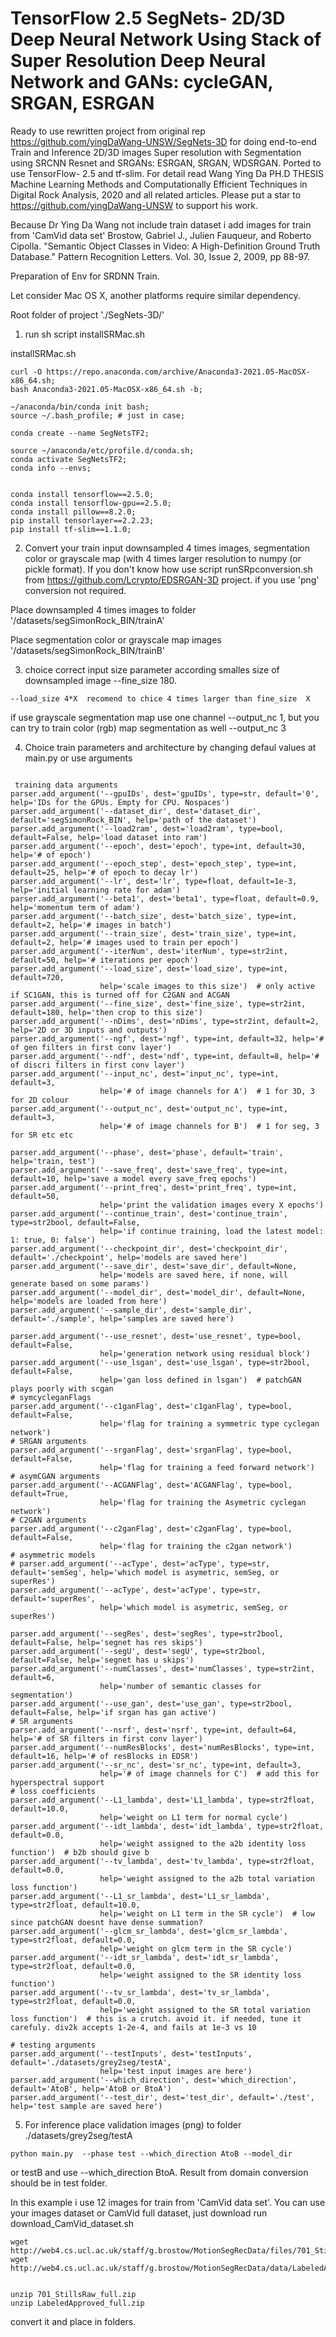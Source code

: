# TensorFlow 2.5 SegNets- 2D/3D Deep Neural Network Using Stack of Super Resolution Deep Neural Network and GANs: cycleGAN, SRGAN, ESRGAN  

Ready to use rewritten project from original rep https://github.com/yingDaWang-UNSW/SegNets-3D for doing end-to-end Train and Inference 2D/3D images Super resolution with Segmentation using SRCNN Resnet and SRGANs: ESRGAN, SRGAN, WDSRGAN. Ported to use TensorFlow- 2.5 and tf-slim. For detail read Wang Ying Da PH.D THESIS Machine Learning Methods and Computationally Efficient Techniques in Digital Rock Analysis, 2020 and all related articles. Please put a star to https://github.com/yingDaWang-UNSW to support his work.



Because Dr Ying Da Wang not include train dataset i  add images for train from 'CamVid data set' Brostow, Gabriel J., Julien Fauqueur, and Roberto Cipolla. "Semantic Object Classes in Video: A High-Definition Ground Truth Database." Pattern Recognition Letters. Vol. 30, Issue 2, 2009, pp 88-97.




Preparation of Env for SRDNN Train.


Let consider Mac OS X, another platforms require similar dependency.

Root folder of project './SegNets-3D/' 

1. run sh script  installSRMac.sh

installSRMac.sh 

```
curl -O https://repo.anaconda.com/archive/Anaconda3-2021.05-MacOSX-x86_64.sh;
bash Anaconda3-2021.05-MacOSX-x86_64.sh -b;

~/anaconda/bin/conda init bash;
source ~/.bash_profile; # just in case;

conda create --name SegNetsTF2;

source ~/anaconda/etc/profile.d/conda.sh;
conda activate SegNetsTF2;
conda info --envs;


conda install tensorflow==2.5.0; 
conda install tensorflow-gpu==2.5.0; 
conda install pillow==8.2.0;
pip install tensorlayer==2.2.23;
pip install tf-slim==1.1.0;
```


2. Convert your train input downsampled 4 times images, segmentation color or grayscale map (with 4 times larger resolution to numpy (or pickle format).
If you don't know how use script runSRpconversion.sh from https://github.com/Lcrypto/EDSRGAN-3D project. if you use 'png' conversion not required.


Place downsampled 4 times images to folder  '/datasets/segSimonRock_BIN/trainA'


Place segmentation color or grayscale map images '/datasets/segSimonRock_BIN/trainB'



3. choice correct input size parameter according smalles size of downsampled image --fine_size 180.  
 ```
 --load_size 4*X  recomend to chice 4 times larger than fine_size  X
```
if use grayscale segmentation map use one channel --output_nc 1,  but you can try to train color (rgb) map segmentation as well --output_nc 3



4. Choice train parameters and architecture by changing defaul  values  at main.py or use arguments
 
```

 training data arguments
parser.add_argument('--gpuIDs', dest='gpuIDs', type=str, default='0', help='IDs for the GPUs. Empty for CPU. Nospaces')
parser.add_argument('--dataset_dir', dest='dataset_dir', default='segSimonRock_BIN', help='path of the dataset')
parser.add_argument('--load2ram', dest='load2ram', type=bool, default=False, help='load dataset into ram')
parser.add_argument('--epoch', dest='epoch', type=int, default=30, help='# of epoch')
parser.add_argument('--epoch_step', dest='epoch_step', type=int, default=25, help='# of epoch to decay lr')
parser.add_argument('--lr', dest='lr', type=float, default=1e-3, help='initial learning rate for adam')
parser.add_argument('--beta1', dest='beta1', type=float, default=0.9, help='momentum term of adam')
parser.add_argument('--batch_size', dest='batch_size', type=int, default=2, help='# images in batch')
parser.add_argument('--train_size', dest='train_size', type=int, default=2, help='# images used to train per epoch')
parser.add_argument('--iterNum', dest='iterNum', type=str2int, default=50, help='# iterations per epoch')
parser.add_argument('--load_size', dest='load_size', type=int, default=720,
                    help='scale images to this size')  # only active if SC1GAN, this is turned off for C2GAN and ACGAN
parser.add_argument('--fine_size', dest='fine_size', type=str2int, default=180, help='then crop to this size')
parser.add_argument('--nDims', dest='nDims', type=str2int, default=2, help='2D or 3D inputs and outputs')
parser.add_argument('--ngf', dest='ngf', type=int, default=32, help='# of gen filters in first conv layer')
parser.add_argument('--ndf', dest='ndf', type=int, default=8, help='# of discri filters in first conv layer')
parser.add_argument('--input_nc', dest='input_nc', type=int, default=3,
                    help='# of image channels for A')  # 1 for 3D, 3 for 2D colour
parser.add_argument('--output_nc', dest='output_nc', type=int, default=3,
                    help='# of image channels for B')  # 1 for seg, 3 for SR etc etc

parser.add_argument('--phase', dest='phase', default='train', help='train, test')
parser.add_argument('--save_freq', dest='save_freq', type=int, default=10, help='save a model every save_freq epochs')
parser.add_argument('--print_freq', dest='print_freq', type=int, default=50,
                    help='print the validation images every X epochs')
parser.add_argument('--continue_train', dest='continue_train', type=str2bool, default=False,
                    help='if continue training, load the latest model: 1: true, 0: false')
parser.add_argument('--checkpoint_dir', dest='checkpoint_dir', default='./checkpoint', help='models are saved here')
parser.add_argument('--save_dir', dest='save_dir', default=None,
                    help='models are saved here, if none, will generate based on some params')
parser.add_argument('--model_dir', dest='model_dir', default=None, help='models are loaded from here')
parser.add_argument('--sample_dir', dest='sample_dir', default='./sample', help='samples are saved here')

parser.add_argument('--use_resnet', dest='use_resnet', type=bool, default=False,
                    help='generation network using residual block')
parser.add_argument('--use_lsgan', dest='use_lsgan', type=str2bool, default=False,
                    help='gan loss defined in lsgan')  # patchGAN plays poorly with scgan
# symcycleganFlags
parser.add_argument('--c1ganFlag', dest='c1ganFlag', type=bool, default=False,
                    help='flag for training a symmetric type cyclegan network')
# SRGAN arguments
parser.add_argument('--srganFlag', dest='srganFlag', type=bool, default=False,
                    help='flag for training a feed forward network')
# asymCGAN arguments
parser.add_argument('--ACGANFlag', dest='ACGANFlag', type=bool, default=True,
                    help='flag for training the Asymetric cyclegan network')
# C2GAN arguments
parser.add_argument('--c2ganFlag', dest='c2ganFlag', type=bool, default=False,
                    help='flag for training the c2gan network')
# asymmetric models
# parser.add_argument('--acType', dest='acType', type=str, default='semSeg', help='which model is asymetric, semSeg, or superRes')
parser.add_argument('--acType', dest='acType', type=str, default='superRes',
                    help='which model is asymetric, semSeg, or superRes')

parser.add_argument('--segRes', dest='segRes', type=str2bool, default=False, help='segnet has res skips')
parser.add_argument('--segU', dest='segU', type=str2bool, default=False, help='segnet has u skips')
parser.add_argument('--numClasses', dest='numClasses', type=str2int, default=6,
                    help='number of semantic classes for segmentation')
parser.add_argument('--use_gan', dest='use_gan', type=str2bool, default=False, help='if srgan has gan active')
# SR arguments
parser.add_argument('--nsrf', dest='nsrf', type=int, default=64, help='# of SR filters in first conv layer')
parser.add_argument('--numResBlocks', dest='numResBlocks', type=int, default=16, help='# of resBlocks in EDSR')
parser.add_argument('--sr_nc', dest='sr_nc', type=int, default=3,
                    help='# of image channels for C')  # add this for hyperspectral support
# loss coefficients
parser.add_argument('--L1_lambda', dest='L1_lambda', type=str2float, default=10.0,
                    help='weight on L1 term for normal cycle')
parser.add_argument('--idt_lambda', dest='idt_lambda', type=str2float, default=0.0,
                    help='weight assigned to the a2b identity loss function')  # b2b should give b
parser.add_argument('--tv_lambda', dest='tv_lambda', type=str2float, default=0.0,
                    help='weight assigned to the a2b total variation loss function')
parser.add_argument('--L1_sr_lambda', dest='L1_sr_lambda', type=str2float, default=10.0,
                    help='weight on L1 term in the SR cycle')  # low since patchGAN doesnt have dense summation?
parser.add_argument('--glcm_sr_lambda', dest='glcm_sr_lambda', type=str2float, default=0.0,
                    help='weight on glcm term in the SR cycle')
parser.add_argument('--idt_sr_lambda', dest='idt_sr_lambda', type=str2float, default=0.0,
                    help='weight assigned to the SR identity loss function')
parser.add_argument('--tv_sr_lambda', dest='tv_sr_lambda', type=str2float, default=0.0,
                    help='weight assigned to the SR total variation loss function')  # this is a crutch. avoid it. if needed, tune it carefuly. div2k accepts 1-2e-4, and fails at 1e-3 vs 10

# testing arguments
parser.add_argument('--testInputs', dest='testInputs', default='./datasets/grey2seg/testA',
                    help='test input images are here')
parser.add_argument('--which_direction', dest='which_direction', default='AtoB', help='AtoB or BtoA')
parser.add_argument('--test_dir', dest='test_dir', default='./test', help='test sample are saved here')
```


 
5. For inference place validation images (png) to folder ./datasets/grey2seg/testA  

```
python main.py  --phase test --which_direction AtoB --model_dir 
```

or  testB and use --which_direction BtoA. Result from domain conversion should be in test folder.



In this example i use 12 images for train from 'CamVid data set'. You can use your images dataset or CamVid  full dataset, just download  run download_CamVid_dataset.sh

```
wget http://web4.cs.ucl.ac.uk/staff/g.brostow/MotionSegRecData/files/701_StillsRaw_full.zip
wget http://web4.cs.ucl.ac.uk/staff/g.brostow/MotionSegRecData/data/LabeledApproved_full.zip


unzip 701_StillsRaw_full.zip
unzip LabeledApproved_full.zip

```

 convert it and  place in folders.
